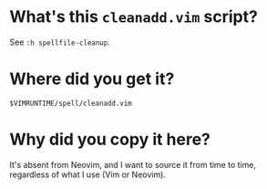 # What's this `cleanadd.vim` script?

See `:h spellfile-cleanup`.

# Where did you get it?

    $VIMRUNTIME/spell/cleanadd.vim

# Why did you copy it here?

It's absent from Neovim,  and I want to source it from  time to time, regardless
of what I use (Vim or Neovim).

